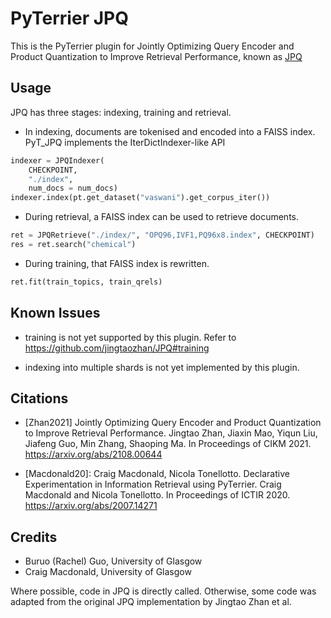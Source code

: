 # PyTerrier JPQ

This is the PyTerrier plugin for Jointly Optimizing Query Encoder and Product Quantization to Improve Retrieval Performance, known as [JPQ](https://github.com/jingtaozhan/JPQ/)

## Usage

JPQ has three stages: indexing, training and retrieval.

 - In indexing, documents are tokenised and encoded into a FAISS index. PyT_JPQ implements
 the IterDictIndexer-like API

```python
indexer = JPQIndexer(
    CHECKPOINT, 
    "./index",
    num_docs = num_docs)
indexer.index(pt.get_dataset("vaswani").get_corpus_iter())
```

 - During retrieval, a FAISS index can be used to retrieve documents.

```python
ret = JPQRetrieve("./index/", "OPQ96,IVF1,PQ96x8.index", CHECKPOINT)
res = ret.search("chemical")
```
 - During training, that FAISS index is rewritten.

```python
ret.fit(train_topics, train_qrels)
```

## Known Issues

 - training is not yet supported by this plugin. Refer to https://github.com/jingtaozhan/JPQ#training

 - indexing into multiple shards is not yet implemented by this plugin.


## Citations
 - [Zhan2021] Jointly Optimizing Query Encoder and Product Quantization to Improve Retrieval Performance. Jingtao Zhan, Jiaxin Mao, Yiqun Liu, Jiafeng Guo, Min Zhang, Shaoping Ma. In Proceedings of CIKM 2021. https://arxiv.org/abs/2108.00644

 - [Macdonald20]: Craig Macdonald, Nicola Tonellotto. Declarative Experimentation in Information Retrieval using PyTerrier. Craig Macdonald and Nicola Tonellotto. In Proceedings of ICTIR 2020. https://arxiv.org/abs/2007.14271

## Credits

 - Buruo (Rachel) Guo, University of Glasgow
 - Craig Macdonald, University of Glasgow

Where possible, code in JPQ is directly called. Otherwise, some code was adapted from the 
original JPQ implementation by Jingtao Zhan et al.